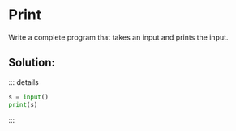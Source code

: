 # Print
Write a complete program that takes an input and prints the input.

## Solution:
::: details
```py
s = input()
print(s)
```
:::